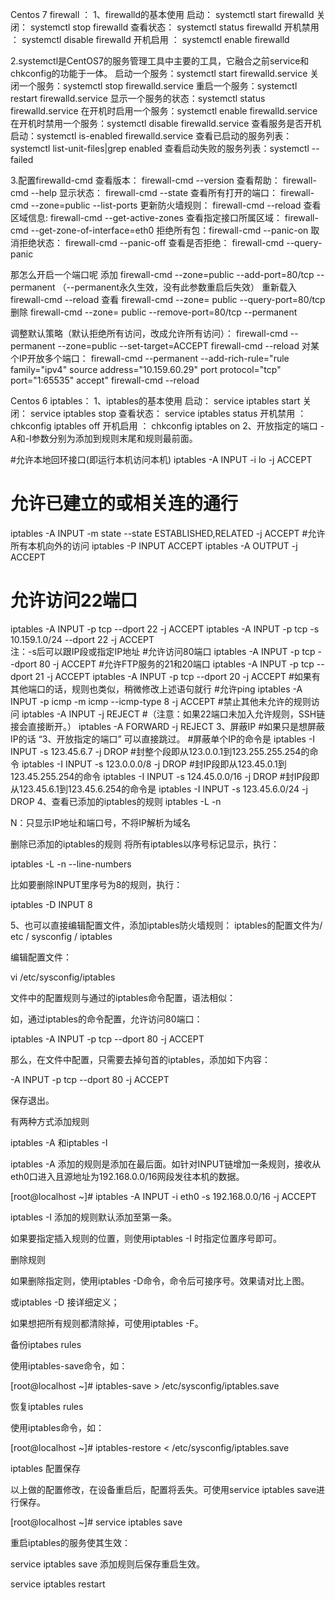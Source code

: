 Centos 7 firewall ：
1、firewalld的基本使用
启动： systemctl start firewalld
关闭： systemctl stop firewalld
查看状态： systemctl status firewalld 
开机禁用  ： systemctl disable firewalld
开机启用  ： systemctl enable firewalld
 
 
2.systemctl是CentOS7的服务管理工具中主要的工具，它融合之前service和chkconfig的功能于一体。
启动一个服务：systemctl start firewalld.service
关闭一个服务：systemctl stop firewalld.service
重启一个服务：systemctl restart firewalld.service
显示一个服务的状态：systemctl status firewalld.service
在开机时启用一个服务：systemctl enable firewalld.service
在开机时禁用一个服务：systemctl disable firewalld.service
查看服务是否开机启动：systemctl is-enabled firewalld.service
查看已启动的服务列表：systemctl list-unit-files|grep enabled
查看启动失败的服务列表：systemctl --failed

3.配置firewalld-cmd
查看版本： firewall-cmd --version
查看帮助： firewall-cmd --help
显示状态： firewall-cmd --state
查看所有打开的端口： firewall-cmd --zone=public --list-ports
更新防火墙规则： firewall-cmd --reload
查看区域信息:  firewall-cmd --get-active-zones
查看指定接口所属区域： firewall-cmd --get-zone-of-interface=eth0
拒绝所有包：firewall-cmd --panic-on
取消拒绝状态： firewall-cmd --panic-off
查看是否拒绝： firewall-cmd --query-panic
 
那怎么开启一个端口呢
添加
firewall-cmd --zone=public --add-port=80/tcp --permanent    （--permanent永久生效，没有此参数重启后失效）
重新载入
firewall-cmd --reload
查看
firewall-cmd --zone= public --query-port=80/tcp
删除
firewall-cmd --zone= public --remove-port=80/tcp --permanent
 
调整默认策略（默认拒绝所有访问，改成允许所有访问）：
firewall-cmd --permanent --zone=public --set-target=ACCEPT
firewall-cmd --reload
对某个IP开放多个端口：
firewall-cmd --permanent --add-rich-rule="rule family="ipv4" source address="10.159.60.29" port protocol="tcp" port="1:65535" accept"
firewall-cmd --reload
 
Centos 6 iptables：
1、iptables的基本使用
启动： service iptables start
关闭： service iptables stop
查看状态： service iptables status
开机禁用  ： chkconfig iptables off
开机启用  ： chkconfig iptables on
2、开放指定的端口
-A和-I参数分别为添加到规则末尾和规则最前面。

#允许本地回环接口(即运行本机访问本机)
iptables -A INPUT -i lo -j ACCEPT
# 允许已建立的或相关连的通行
iptables -A INPUT -m state --state ESTABLISHED,RELATED -j ACCEPT
#允许所有本机向外的访问
iptables -P INPUT ACCEPT
iptables -A OUTPUT -j ACCEPT
# 允许访问22端口
iptables -A INPUT -p tcp --dport 22 -j ACCEPT
iptables -A INPUT -p tcp -s 10.159.1.0/24 --dport 22 -j ACCEPT   
注：-s后可以跟IP段或指定IP地址
#允许访问80端口
iptables -A INPUT -p tcp --dport 80 -j ACCEPT
#允许FTP服务的21和20端口
iptables -A INPUT -p tcp --dport 21 -j ACCEPT
iptables -A INPUT -p tcp --dport 20 -j ACCEPT
#如果有其他端口的话，规则也类似，稍微修改上述语句就行
#允许ping
iptables -A INPUT -p icmp -m icmp --icmp-type 8 -j ACCEPT
#禁止其他未允许的规则访问
iptables -A INPUT -j REJECT  #（注意：如果22端口未加入允许规则，SSH链接会直接断开。）
iptables -A FORWARD -j REJECT
3、屏蔽IP
#如果只是想屏蔽IP的话 “3、开放指定的端口” 可以直接跳过。
#屏蔽单个IP的命令是
iptables -I INPUT -s 123.45.6.7 -j DROP
#封整个段即从123.0.0.1到123.255.255.254的命令
iptables -I INPUT -s 123.0.0.0/8 -j DROP
#封IP段即从123.45.0.1到123.45.255.254的命令
iptables -I INPUT -s 124.45.0.0/16 -j DROP
#封IP段即从123.45.6.1到123.45.6.254的命令是
iptables -I INPUT -s 123.45.6.0/24 -j DROP
4、查看已添加的iptables的规则
iptables -L -n

N：只显示IP地址和端口号，不将IP解析为域名

删除已添加的iptables的规则
将所有iptables以序号标记显示，执行：

iptables -L -n --line-numbers

比如要删除INPUT里序号为8的规则，执行：

iptables -D INPUT 8

5、也可以直接编辑配置文件，添加iptables防火墙规则：
iptables的配置文件为/ etc / sysconfig / iptables

编辑配置文件：

vi /etc/sysconfig/iptables

文件中的配置规则与通过的iptables命令配置，语法相似：

如，通过iptables的命令配置，允许访问80端口：

iptables -A INPUT -p tcp --dport 80 -j ACCEPT

那么，在文件中配置，只需要去掉句首的iptables，添加如下内容：

-A INPUT -p tcp --dport 80 -j ACCEPT

保存退出。

 

有两种方式添加规则

iptables -A 和iptables -I

iptables -A 添加的规则是添加在最后面。如针对INPUT链增加一条规则，接收从eth0口进入且源地址为192.168.0.0/16网段发往本机的数据。

[root@localhost ~]# iptables -A INPUT -i eth0 -s 192.168.0.0/16 -j ACCEPT

iptables -I 添加的规则默认添加至第一条。

如果要指定插入规则的位置，则使用iptables -I 时指定位置序号即可。

 

删除规则

如果删除指定则，使用iptables -D命令，命令后可接序号。效果请对比上图。

或iptables -D 接详细定义；

如果想把所有规则都清除掉，可使用iptables -F。

 

备份iptabes rules

使用iptables-save命令，如：

[root@localhost ~]# iptables-save > /etc/sysconfig/iptables.save

恢复iptables rules

使用iptables命令，如：

[root@localhost ~]# iptables-restore < /etc/sysconfig/iptables.save

 

iptables 配置保存

以上做的配置修改，在设备重启后，配置将丢失。可使用service iptables save进行保存。

[root@localhost ~]# service iptables save

 

重启iptables的服务使其生效：

service iptables save   添加规则后保存重启生效。

service iptables restart